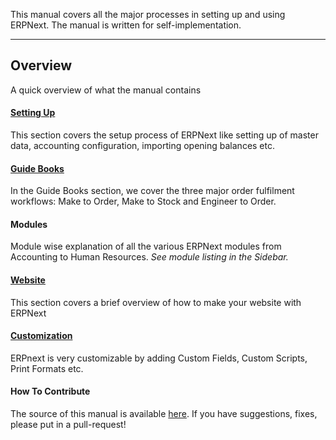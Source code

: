 <p class="lead">This manual covers all the major processes in setting up and using ERPNext. The manual is written for self-implementation.</p>

---

## Overview

A quick overview of what the manual contains

#### [Setting Up](/user-guide/setting-up)

This section covers the setup process of ERPNext like setting up of master data, accounting configuration, importing opening balances etc.

#### [Guide Books](/user-guide/guide-books)

In the Guide Books section, we cover the three major order fulfilment workflows: Make to Order, Make to Stock and Engineer to Order.

#### Modules

Module wise explanation of all the various ERPNext modules from Accounting to Human Resources. *See module listing in the Sidebar.*

#### [Website](/user-guide/website)

This section covers a brief overview of how to make your website with ERPNext

#### [Customization](user-guide/customize-erpnext)

ERPnext is very customizable by adding Custom Fields, Custom Scripts, Print Formats etc.

#### How To Contribute

The source of this manual is available [here](https://github.com/frappe/erpnext_org/tree/master/erpnext_org/templates/statics/user-guide). If you have suggestions, fixes, please put in a pull-request!
